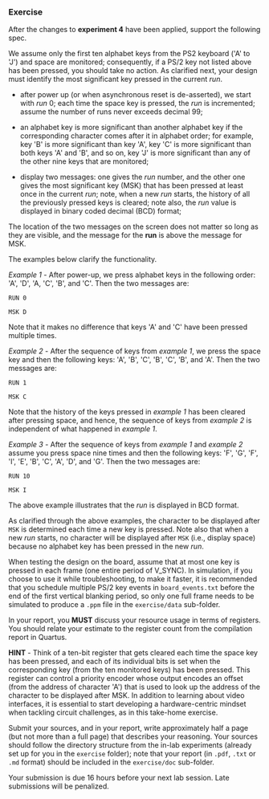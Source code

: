### Exercise

After the changes to __experiment 4__ have been applied, support the following spec. 

We assume only the first ten alphabet keys from the PS2 keyboard ('A' to 'J') and space are monitored; consequently, if a PS/2 key not listed above has been pressed, you should take no action. As clarified next, your design must identify the most significant key pressed in the current _run_. 

- after power up (or when asynchronous reset is de-asserted), we start with _run_ 0; each time the space key is pressed, the _run_ is incremented; assume the number of runs never exceeds decimal 99;

- an alphabet key is more significant than another alphabet key if the corresponding character comes after it in alphabet order; for example, key 'B' is more significant than key 'A', key 'C' is more significant than both keys 'A' and 'B', and so on, key 'J' is more significant than any of the other nine keys that are monitored;

- display two messages: one gives the _run_ number, and the other one gives the most significant key (MSK) that has been pressed at least once in the current _run_; note, when a new _run_ starts, the history of all the previously pressed keys is cleared; note also, the _run_ value is displayed in binary coded decimal (BCD) format;

The location of the two messages on the screen does not matter so long as they are visible, and the message for the __run__ is above the message for MSK. 

The examples below clarify the functionality.

_Example 1_ - After power-up, we press alphabet keys in the following order: 'A', 'D', 'A, 'C', 'B', and 'C'. Then the two messages are:

`RUN 0`

`MSK D`

Note that it makes no difference that keys 'A' and 'C' have been pressed multiple times.

_Example 2_ - After the sequence of keys from _example 1_, we press the space key and then the following keys: 'A', 'B', 'C', 'B', 'C', 'B', and 'A'. Then the two messages are:

`RUN 1`

`MSK C`

Note that the history of the keys pressed in _example 1_ has been cleared after pressing space, and hence, the sequence of keys from _example 2_ is independent of what happened in _example 1_.

_Example 3_ - After the sequence of keys from _example 1_ and _example 2_ assume you press space nine times and then the following keys: 'F', 'G', 'F', 'I', 'E', 'B', 'C', 'A', 'D', and 'G'. Then the two messages are:

`RUN 10`

`MSK I`

The above example illustrates that the _run_ is displayed in BCD format.

As clarified through the above examples, the character to be displayed after `MSK` is determined each time a new key is pressed. Note also that when a new _run_ starts, no character will be displayed after `MSK` (i.e., display space) because no alphabet key has been pressed in the new _run_.

When testing the design on the board, assume that at most one key is pressed in each frame (one entire period of V\_SYNC). In simulation, if you choose to use it while troubleshooting, to make it faster, it is recommended that you schedule multiple PS/2 key events in `board_events.txt` before the end of the first vertical blanking period, so only one full frame needs to be simulated to produce a `.ppm` file in the `exercise/data` sub-folder.

In your report, you __MUST__ discuss your resource usage in terms of registers. You should relate your estimate to the register count from the compilation report in Quartus.

__HINT__ - Think of a ten-bit register that gets cleared each time the space key has been pressed, and each of its individual bits is set when the corresponding key (from the ten monitored keys) has been pressed. This register can control a priority encoder whose output encodes an offset (from the address of character 'A') that is used to look up the address of the character to be displayed after MSK. In addition to learning about video interfaces, it is essential to start developing a hardware-centric mindset when tackling circuit challenges, as in this take-home exercise.

Submit your sources, and in your report, write approximately half a page (but not more than a full page) that describes your reasoning. Your sources should follow the directory structure from the in-lab experiments (already set up for you in the `exercise` folder); note that your report (in `.pdf`, `.txt` or `.md` format) should be included in the `exercise/doc` sub-folder.

Your submission is due 16 hours before your next lab session. Late submissions will be penalized.
